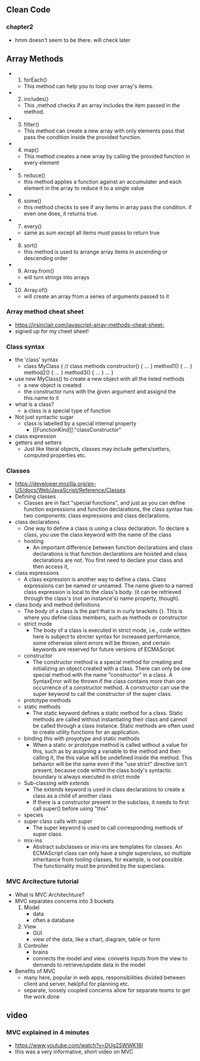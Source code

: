 ## Clean Code
### chapter2

- hmm doesn't seem to be there. will check later

## Array Methods
- 1. forEach()
    - This method can help you to loop over array's items.
- 2. includes()
    - This ,method checks if an array includes the item passed in the method.
- 3. filter()
    - This method can create a new array with only elements pass that pass the condition inside the provided function.
- 4. map()
    - This method creates a new array by calling the provided function in every element
- 5. reduce()
    - this method applies a function against an accumulater and each element in the array to reduce it to a single value
- 6. some()
    - this method checks to see if any items in array pass the condition. if even one does, it returns true.
- 7. every()
    - same as sum except all items must passs to return true
- 8. sort()
    - this method is used to arrange array items in ascending or descending order
- 9. Array.from()
    - will turn strings into arrays
- 10. Array.of()
    - will create an array from a series of arguments passed to it

### Array method cheat sheet
- https://jrsinclair.com/javascript-array-methods-cheat-sheet- 
- signed up for my cheet sheet!

### Class syntax
- the 'class' syntax
    - class MyClass {
  // class methods
  constructor() { ... }
  method1() { ... }
  method2() { ... }
  method3() { ... }
  ...
}
- use new MyClass() to create a new object with all the listed methods
    - a new object is created
    - the constructor runs with the given argument and assignd the this.name to it
- what is a class?
    - a class is a special type of function
- Not just syntactic sugar
    - class is labelled by a special internal property
        - [[FunctionKind]]:"classConstructor"
- class expression
- getters and setters
    - Just like literal objects, classes may include getters/setters, computed properties etc.

### Classes
- https://developer.mozilla.org/en-US/docs/Web/JavaScript/Reference/Classes
- Defining classes
    - Classes are in fact "special functions", and just as you can define function expressions and function declarations, the class syntax has two components: class expressions and class declarations.
- class declarations
    - One way to define a class is using a class declaration. To declare a class, you use the class keyword with the name of the class 
    - hoisting
        - An important difference between function declarations and class declarations is that function declarations are hoisted and class declarations are not. You first need to declare your class and then access it,
- class expressions
    - A class expression is another way to define a class. Class expressions can be named or unnamed. The name given to a named class expression is local to the class's body. (it can be retrieved through the class's (not an instance's) name property, though).
- class body and method definitions
    - The body of a class is the part that is in curly brackets {}. This is where you define class members, such as methods or constructor
    - strict mode
        - The body of a class is executed in strict mode, i.e., code written here is subject to stricter syntax for increased performance, some otherwise silent errors will be thrown, and certain keywords are reserved for future versions of ECMAScript.
    - constructor
        - The constructor method is a special method for creating and initializing an object created with a class. There can only be one special method with the name "constructor" in a class. A SyntaxError will be thrown if the class contains more than one occurrence of a constructor method. A constructor can use the super keyword to call the constructor of the super class.
    - prototype methods
    - static methods
        - The static keyword defines a static method for a class. Static methods are called without instantiating their class and cannot be called through a class instance. Static methods are often used to create utility functions for an application.
    - binding _this_ with proyotype and static methods
        - When a static or prototype method is called without a value for this, such as by assigning a variable to the method and then calling it, the this value will be undefined inside the method. This behavior will be the same even if the "use strict" directive isn't present, because code within the class body's syntactic boundary is always executed in strict mode
    - Sub-classing with _extends_
        - The extends keyword is used in class declarations to create a class as a child of another class
        - If there is a constructor present in the subclass, it needs to first call super() before using "this"
    - species
    - super class calls with _super_
        - The super keyword is used to call corresponding methods of super class.
    - mix-ins
        - Abstract subclasses or mix-ins are templates for classes. An ECMAScript class can only have a single superclass, so multiple inheritance from tooling classes, for example, is not possible. The functionality must be provided by the superclass.
### MVC Arcitecture tutorial
- What is MVC Architechture?
- MVC separates concerns into 3 buckets
    1. Model
        - data
        - often a database
    2. View
        - GUI
        - view of the data, like a chart, diagram, table or form
    3. Controller
        - brains
        - connects the model and view. converts inputs from the view to demands to retrieve/update data in the model
- Benefits of MVC
    - many here, popular in web apps, responsibilities divided between client and server, heklpful for planning etc.
    - separate, loosely coupled concerns allow for separate teams to get the work done

## video
### MVC explained in 4 minutes
- https://www.youtube.com/watch?v=DUg2SWWK18I
- this was a very informative, short video on MVC


